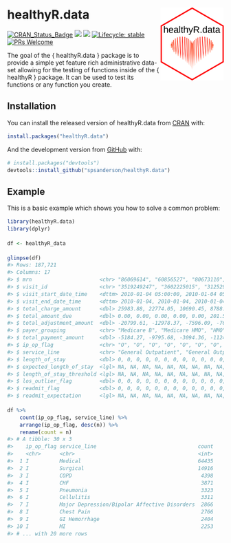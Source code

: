 
<!-- README.md is generated from README.Rmd. Please edit that file -->

# healthyR.data <img src="man/figures/healthyR_data_logo.png" width="147" height="170" align="right" />

<!-- badges: start -->

[![CRAN\_Status\_Badge](http://www.r-pkg.org/badges/version/healthyR.data)](https://cran.r-project.org/package=healthyR.data)
![](http://cranlogs.r-pkg.org/badges/healthyR.data?color=brightgreen)
![](http://cranlogs.r-pkg.org/badges/grand-total/healthyR.data?color=brightgreen)
[![Lifecycle:
stable](https://img.shields.io/badge/lifecycle-stable-brightgreen.svg)](https://lifecycle.r-lib.org/articles/stages.html##stable)
[![PRs
Welcome](https://img.shields.io/badge/PRs-welcome-brightgreen.svg?style=flat-square)](http://makeapullrequest.com)
<!-- badges: end -->

The goal of the { healthyR.data } package is to provide a simple yet
feature rich administrative data-set allowing for the testing of
functions inside of the { healthyR } package. It can be used to test its
functions or any function you create.

## Installation

You can install the released version of healthyR.data from
[CRAN](https://CRAN.R-project.org) with:

``` r
install.packages("healthyR.data")
```

And the development version from [GitHub](https://github.com/) with:

``` r
# install.packages("devtools")
devtools::install_github("spsanderson/healthyR.data")
```

## Example

This is a basic example which shows you how to solve a common problem:

``` r
library(healthyR.data)
library(dplyr)

df <- healthyR_data

glimpse(df)
#> Rows: 187,721
#> Columns: 17
#> $ mrn                      <chr> "86069614", "60856527", "80673110", "55897373~
#> $ visit_id                 <chr> "3519249247", "3602225015", "3125290892", "38~
#> $ visit_start_date_time    <dttm> 2010-01-04 05:00:00, 2010-01-04 05:00:00, 20~
#> $ visit_end_date_time      <dttm> 2010-01-04, 2010-01-04, 2010-01-04, 2010-01-~
#> $ total_charge_amount      <dbl> 25983.88, 22774.05, 10690.45, 8788.02, 7325.1~
#> $ total_amount_due         <dbl> 0.00, 0.00, 0.00, 0.00, 0.00, 201.52, 20.00, ~
#> $ total_adjustment_amount  <dbl> -20799.61, -12978.37, -7596.09, -7663.57, -60~
#> $ payer_grouping           <chr> "Medicare B", "Medicare HMO", "HMO", "Medicar~
#> $ total_payment_amount     <dbl> -5184.27, -9795.68, -3094.36, -1124.45, -1269~
#> $ ip_op_flag               <chr> "O", "O", "O", "O", "O", "O", "O", "O", "O", ~
#> $ service_line             <chr> "General Outpatient", "General Outpatient", "~
#> $ length_of_stay           <dbl> 0, 0, 0, 0, 0, 0, 0, 0, 0, 0, 0, 0, 0, 0, 0, ~
#> $ expected_length_of_stay  <lgl> NA, NA, NA, NA, NA, NA, NA, NA, NA, NA, NA, N~
#> $ length_of_stay_threshold <lgl> NA, NA, NA, NA, NA, NA, NA, NA, NA, NA, NA, N~
#> $ los_outlier_flag         <dbl> 0, 0, 0, 0, 0, 0, 0, 0, 0, 0, 0, 0, 0, 0, 0, ~
#> $ readmit_flag             <dbl> 0, 0, 0, 0, 0, 0, 0, 0, 0, 0, 0, 0, 0, 0, 0, ~
#> $ readmit_expectation      <lgl> NA, NA, NA, NA, NA, NA, NA, NA, NA, NA, NA, N~

df %>% 
    count(ip_op_flag, service_line) %>%
    arrange(ip_op_flag, desc(n)) %>%
    rename(count = n)
#> # A tibble: 30 x 3
#>    ip_op_flag service_line                                 count
#>    <chr>      <chr>                                        <int>
#>  1 I          Medical                                      64435
#>  2 I          Surgical                                     14916
#>  3 I          COPD                                          4398
#>  4 I          CHF                                           3871
#>  5 I          Pneumonia                                     3323
#>  6 I          Cellulitis                                    3311
#>  7 I          Major Depression/Bipolar Affective Disorders  2866
#>  8 I          Chest Pain                                    2766
#>  9 I          GI Hemorrhage                                 2404
#> 10 I          MI                                            2253
#> # ... with 20 more rows
```
